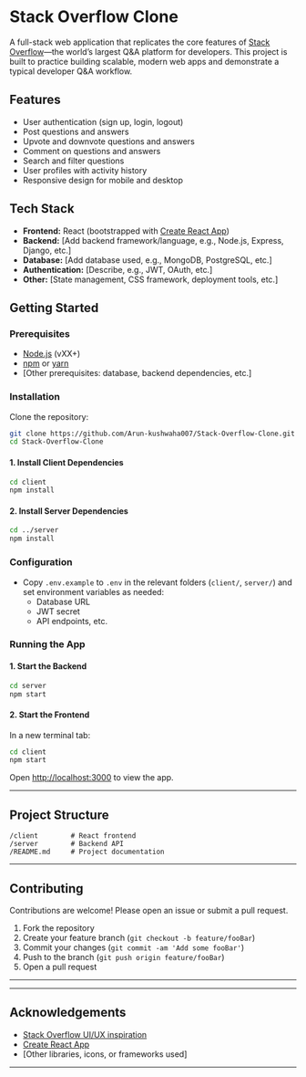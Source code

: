 # Stack Overflow Clone

A full-stack web application that replicates the core features of [Stack Overflow](https://stackoverflow.com/)—the world’s largest Q&A platform for developers. This project is built to practice building scalable, modern web apps and demonstrate a typical developer Q&A workflow.

## Features

- User authentication (sign up, login, logout)
- Post questions and answers
- Upvote and downvote questions and answers
- Comment on questions and answers
- Search and filter questions
- User profiles with activity history
- Responsive design for mobile and desktop

## Tech Stack

- **Frontend:** React (bootstrapped with [Create React App](https://github.com/facebook/create-react-app))
- **Backend:** [Add backend framework/language, e.g., Node.js, Express, Django, etc.]
- **Database:** [Add database used, e.g., MongoDB, PostgreSQL, etc.]
- **Authentication:** [Describe, e.g., JWT, OAuth, etc.]
- **Other:** [State management, CSS framework, deployment tools, etc.]



## Getting Started

### Prerequisites

- [Node.js](https://nodejs.org/) (vXX+)
- [npm](https://www.npmjs.com/) or [yarn](https://yarnpkg.com/)
- [Other prerequisites: database, backend dependencies, etc.]

### Installation

Clone the repository:
```bash
git clone https://github.com/Arun-kushwaha007/Stack-Overflow-Clone.git
cd Stack-Overflow-Clone
```

#### 1. Install Client Dependencies

```bash
cd client
npm install
```

#### 2. Install Server Dependencies

```bash
cd ../server
npm install
```

### Configuration

- Copy `.env.example` to `.env` in the relevant folders (`client/`, `server/`) and set environment variables as needed:
  - Database URL
  - JWT secret
  - API endpoints, etc.

### Running the App

#### 1. Start the Backend

```bash
cd server
npm start
```

#### 2. Start the Frontend

In a new terminal tab:
```bash
cd client
npm start
```

Open [http://localhost:3000](http://localhost:3000) to view the app.

---

## Project Structure

```
/client        # React frontend
/server        # Backend API
/README.md     # Project documentation
```

---

## Contributing

Contributions are welcome! Please open an issue or submit a pull request.

1. Fork the repository
2. Create your feature branch (`git checkout -b feature/fooBar`)
3. Commit your changes (`git commit -am 'Add some fooBar'`)
4. Push to the branch (`git push origin feature/fooBar`)
5. Open a pull request

---



---

## Acknowledgements

- [Stack Overflow UI/UX inspiration](https://stackoverflow.com/)
- [Create React App](https://create-react-app.dev/)
- [Other libraries, icons, or frameworks used]

---
